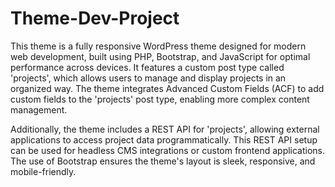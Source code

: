 # Theme-Dev-Project
This theme is a fully responsive WordPress theme designed for modern web development, built using PHP, Bootstrap, and JavaScript for optimal performance across devices. It features a custom post type called 'projects', which allows users to manage and display projects in an organized way. The theme integrates Advanced Custom Fields (ACF) to add custom fields to the 'projects' post type, enabling more complex content management.

Additionally, the theme includes a REST API for 'projects', allowing external applications to access project data programmatically. This REST API setup can be used for headless CMS integrations or custom frontend applications. The use of Bootstrap ensures the theme's layout is sleek, responsive, and mobile-friendly.
